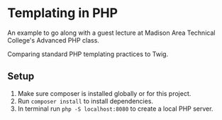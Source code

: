 # Templating in PHP

An example to go along with a guest lecture at Madison Area Technical College's Advanced PHP class.

Comparing standard PHP templating practices to Twig.

## Setup

1. Make sure composer is installed globally or for this project.
2. Run `composer install` to install dependencies.
3. In terminal run `php -S localhost:8080` to create a local PHP server.


